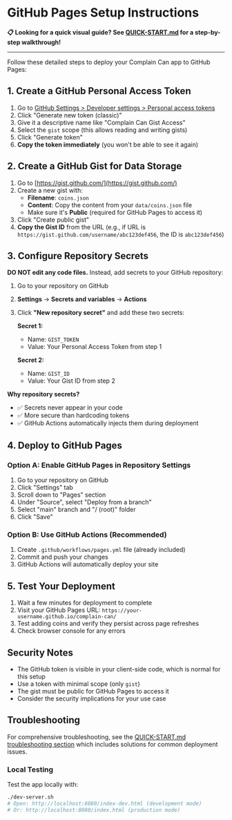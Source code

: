 # GitHub Pages Setup Instructions

**📋 Looking for a quick visual guide? See [QUICK-START.md](./QUICK-START.md) for a step-by-step walkthrough!**

---

Follow these detailed steps to deploy your Complain Can app to GitHub Pages:

## 1. Create a GitHub Personal Access Token

1. Go to [GitHub Settings > Developer settings > Personal access tokens](https://github.com/settings/tokens/new)
2. Click "Generate new token (classic)"
3. Give it a descriptive name like "Complain Can Gist Access"
4. Select the `gist` scope (this allows reading and writing gists)
5. Click "Generate token"
6. **Copy the token immediately** (you won't be able to see it again)

## 2. Create a GitHub Gist for Data Storage

1. Go to [https://gist.github.com/](https://gist.github.com/)
2. Create a new gist with:
   - **Filename**: `coins.json`
   - **Content**: Copy the content from your `data/coins.json` file
   - Make sure it's **Public** (required for GitHub Pages to access it)
3. Click "Create public gist"
4. **Copy the Gist ID** from the URL (e.g., if URL is `https://gist.github.com/username/abc123def456`, the ID is `abc123def456`)

## 3. Configure Repository Secrets

**DO NOT edit any code files.** Instead, add secrets to your GitHub repository:

1. Go to your repository on GitHub
2. **Settings** → **Secrets and variables** → **Actions**
3. Click **"New repository secret"** and add these two secrets:
   
   **Secret 1:**
   - Name: `GIST_TOKEN`
   - Value: Your Personal Access Token from step 1
   
   **Secret 2:**
   - Name: `GIST_ID`
   - Value: Your Gist ID from step 2

**Why repository secrets?**
- ✅ Secrets never appear in your code
- ✅ More secure than hardcoding tokens
- ✅ GitHub Actions automatically injects them during deployment

## 4. Deploy to GitHub Pages

### Option A: Enable GitHub Pages in Repository Settings
1. Go to your repository on GitHub
2. Click "Settings" tab
3. Scroll down to "Pages" section
4. Under "Source", select "Deploy from a branch"
5. Select "main" branch and "/ (root)" folder
6. Click "Save"

### Option B: Use GitHub Actions (Recommended)
1. Create `.github/workflows/pages.yml` file (already included)
2. Commit and push your changes
3. GitHub Actions will automatically deploy your site

## 5. Test Your Deployment

1. Wait a few minutes for deployment to complete
2. Visit your GitHub Pages URL: `https://your-username.github.io/complain-can/`
3. Test adding coins and verify they persist across page refreshes
4. Check browser console for any errors

## Security Notes

- The GitHub token is visible in your client-side code, which is normal for this setup
- Use a token with minimal scope (only `gist`)
- The gist must be public for GitHub Pages to access it
- Consider the security implications for your use case

## Troubleshooting

For comprehensive troubleshooting, see the [QUICK-START.md troubleshooting section](./QUICK-START.md#-troubleshooting) which includes solutions for common deployment issues.

### Local Testing

Test the app locally with:
```bash
./dev-server.sh
# Open: http://localhost:8080/index-dev.html (development mode)
# Or: http://localhost:8080/index.html (production mode)
```